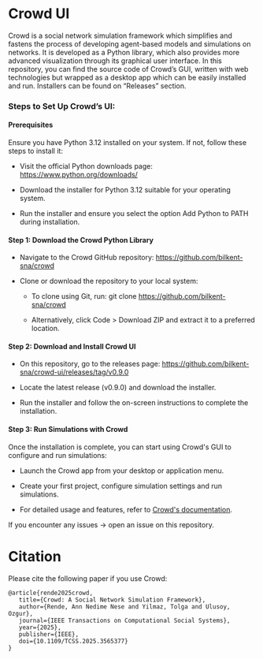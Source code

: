 # Crowd UI

Crowd is a social network simulation framework which simplifies and fastens the process of developing agent-based models and simulations on networks. It is developed as a Python library, which also provides more advanced visualization through its graphical user interface. In this repository, you can find the source code of Crowd’s GUI, written with web technologies but wrapped as a desktop app which can be easily installed and run. Installers can be found on “Releases” section. 

### Steps to Set Up Crowd’s UI:

#### Prerequisites

Ensure you have Python 3.12 installed on your system. If not, follow these steps to install it:

- Visit the official Python downloads page: https://www.python.org/downloads/

- Download the installer for Python 3.12 suitable for your operating system.

- Run the installer and ensure you select the option Add Python to PATH during installation.

#### Step 1: Download the Crowd Python Library

- Navigate to the Crowd GitHub repository:
https://github.com/bilkent-sna/crowd

- Clone or download the repository to your local system:

   - To clone using Git, run: git clone https://github.com/bilkent-sna/crowd

   - Alternatively, click Code > Download ZIP and extract it to a preferred location.

#### Step 2: Download and Install Crowd UI

- On this repository, go to the releases page: https://github.com/bilkent-sna/crowd-ui/releases/tag/v0.9.0

- Locate the latest release (v0.9.0) and download the installer. 

- Run the installer and follow the on-screen instructions to complete the installation.

#### Step 3: Run Simulations with Crowd

Once the installation is complete, you can start using Crowd's GUI to configure and run simulations:

- Launch the Crowd app from your desktop or application menu.

- Create your first project, configure simulation settings and run simulations. 

- For detailed usage and features, refer to [Crowd's documentation](https://crowd.readthedocs.io/en/latest/). 

If you encounter any issues -> open an issue on this repository.

# Citation
Please cite the following paper if you use Crowd:
  ```
  @article{rende2025crowd,
     title={Crowd: A Social Network Simulation Framework},
     author={Rende, Ann Nedime Nese and Yilmaz, Tolga and Ulusoy, Ozgur},
     journal={IEEE Transactions on Computational Social Systems},
     year={2025},
     publisher={IEEE},
     doi={10.1109/TCSS.2025.3565377}
  }
  ```

